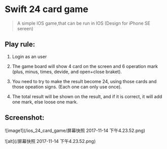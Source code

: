 # Swift 24 card game

> A simple IOS game,that can be run in IOS (Design for iPhone SE sereen)

## Play rule:

1. Login as an user

2. The game board will show 4 card on the screen and 6 operation mark (plus, minus, times, devide, and open+close braket).

3. You need to try to make the result become 24, using those cards and those opeation signs. (Each one can only use once).

4. The total result will be shown on the result, and if it is correct, it will add one mark, else loose one mark.

## Screenshot:
![image1](/ios_24_card_game/屏幕快照 2017-11-14 下午4.23.52.png)

![alt](/屏幕快照 2017-11-14 下午4.23.52.png)

